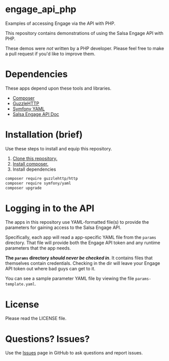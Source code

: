 # engage_api_php
Examples of accessing Engage via the API with PHP. 

This repository contains demonstrations of using the Salsa Engage API with PHP.

These demos were *not* written by a PHP developer.  Please feel free to make a pull request if you'd like to improve them.

# Dependencies

These apps depend upon these tools and libraries.

* [Composer](https://getcomposer.org/)
* [GuzzleHTTP](http://docs.guzzlephp.org/en/stable/)
* [Symfony YAML](http://symfony.com/doc/current/components/yaml.html)
* [Salsa Engage API Doc](https://help.salsalabs.com/hc/en-us/articles/115000341773)

# Installation (brief)

Use these steps to install and equip this repository.

1. [Clone this repository.](https://github.com/salsalabs/Engage_api_php)
1. [Install composer.](https://getcomposer.org/)
1. Install dependencies
``` bash
composer require guzzlehttp/http
composer require symfony/yaml
composer upgrade
```
# Logging in to the API

The apps in this repository use YAML-formatted file(s) to provide the parameters for gaining access to the Salsa Engage API.

Specifically, each app will read a app-specific YAML file from the 
`params` directory.  That file will provide both the Engage API token
and any runtime parameters that the app needs.

**The `params` directory _should never be checked in_**.  It contains files that
themselves contain credentials.  Checking in the dir will leave your
Engage API token out where bad guys can get to it.

You can see a sample parameter YAML file by viewing the file
`params-template.yaml`.

# License

Please read the LICENSE file.

# Questions? Issues?

Use the [Issues](https://github.com/salsalabs/engage_api_php/issues) page in
GitHub to ask questions and report issues.  
